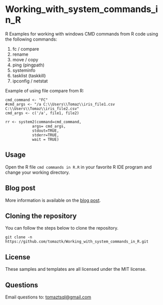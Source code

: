 # Working_with_system_commands_in_R
R Examples for working with windows CMD commands from R code using 
the following commands:

1. fc / compare
2. rename
3. move / copy
4. ping (pingpath)
5. systeminfo
6. tasklist (taskkill)
7. ipconfig / netstat


Example of using file compare from R: 
```
cmd_command <- "FC" 
#cmd_args <- "/a C:\\Users\\Tomaz\\iris_file1.csv C:\\Users\\Tomaz\\iris_file2.csv"
cmd_args <- c('/a', file1, file2)

rr <- system2(command=cmd_command,
            args= cmd_args, 
            stdout=TRUE,
            stderr=TRUE, 
            wait = TRUE)

```

## Usage
Open the R file `cmd commands in R.R` in your favorite R IDE program and change your working directory. 

## Blog post
More information is available on the [blog post](https://wordpress.com/post/tomaztsql.wordpress.com/5391).

## Cloning the repository
You can follow the steps below to clone the repository. 
```
git clone -n https://github.com/tomaztk/Working_with_system_commands_in_R.git
```


## License
These samples and templates are all licensed under the MIT license.

## Questions
Email questions to: tomaztsql@gmail.com
